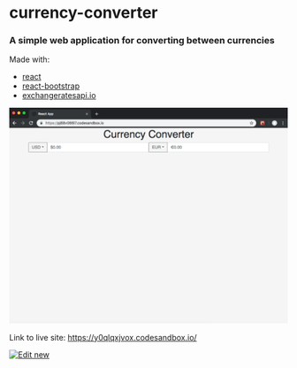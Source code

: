 # currency-converter

### A simple web application for converting between currencies

Made with:

- [react](https://github.com/facebook/react)
- [react-bootstrap](https://github.com/react-bootstrap/react-bootstrap)
- [exchangeratesapi.io](https://github.com/exchangeratesapi/exchangeratesapi)

![Image](screenshot.png)

Link to live site: https://y0qlqxjvox.codesandbox.io/

[![Edit new](https://codesandbox.io/static/img/play-codesandbox.svg)](https://codesandbox.io/s/github/joshuamango/currencty-converter/tree/master/)
